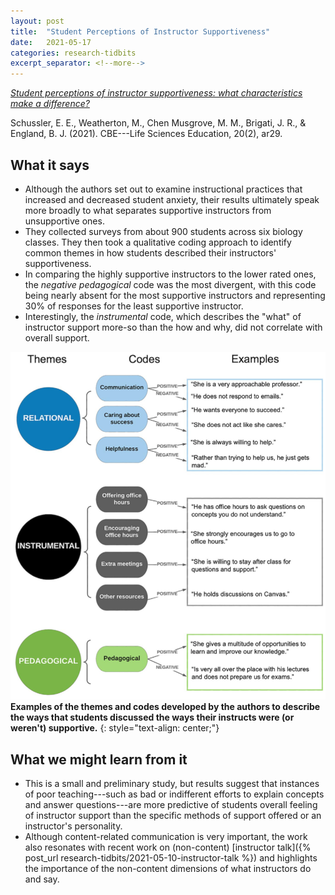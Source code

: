 ```yaml
---
layout: post
title:  "Student Perceptions of Instructor Supportiveness"
date:   2021-05-17
categories: research-tidbits
excerpt_separator: <!--more-->
---
```

*[Student perceptions of instructor supportiveness: what characteristics make a difference?][doi]*

Schussler, E. E., Weatherton, M., Chen Musgrove, M. M., Brigati, J. R., & England, B. J. (2021). CBE---Life Sciences Education, 20(2), ar29.
<!--more-->
## What it says
- Although the authors set out to examine instructional practices that increased and decreased student anxiety, their results ultimately speak more broadly to what separates supportive instructors from unsupportive ones.
- They collected surveys from about 900 students across six biology classes. They then took a qualitative coding approach to identify common themes in how students described their instructors' supportiveness. 
- In comparing the highly supportive instructors to the lower rated ones, the *negative pedagogical* code was the most divergent, with this code being nearly absent for the most supportive instructors and representing 30% of responses for the least supportive instructor.
- Interestingly, the *instrumental* code, which describes the "what" of instructor support more-so than the how and why, did not correlate with overall support. 

![Examples of Themes and Codes](/assets/Schussler-fig-1.png)
**Examples of the themes and codes developed by the authors to describe the ways that students discussed the ways their instructs were (or weren't) supportive.**
{: style="text-align: center;"}

## What we might learn from it
- This is a small and preliminary study, but results suggest that instances of poor teaching---such as bad or indifferent efforts to explain concepts and answer questions---are more predictive of students overall feeling of instructor support than the specific methods of support offered or an instructor's personality.
- Although content-related communication is very important, the work also resonates with recent work on (non-content) [instructor talk]({% post_url research-tidbits/2021-05-10-instructor-talk %}) and highlights the importance of the non-content dimensions of what instructors do and say.

[doi]: https://doi.org/10.1187/cbe.20-10-0238
